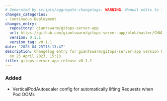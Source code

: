 ```yaml
---
# Generated by scripts/aggregate-changelogs. WARNING: Manual edits to this files will be overwritten.
changes_categories:
- Continuous Deployment
changes_entry:
  repository: giantswarm/gitops-server-app
  url: https://github.com/giantswarm/gitops-server-app/blob/master/CHANGELOG.md#011---2023-04-25
  version: 0.1.1
  version_tag: v0.1.1
date: '2023-04-25T15:13:47'
description: Changelog entry for giantswarm/gitops-server-app version 0.1.1, published
  on 25 April 2023, 15:13.
title: gitops-server-app release v0.1.1
---
```


### Added
- VerticalPodAutoscaler config for automatically lifting Requests when Pod OOMs
